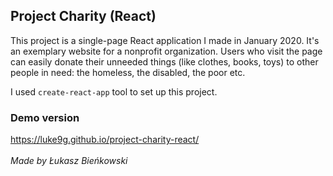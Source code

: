 ## Project Charity (React)

This project is a single-page React application I made in January 2020. It's an exemplary website for a nonprofit
organization. Users who visit the page can easily donate their unneeded things (like clothes, books, toys) to other 
people in need: the homeless, the disabled, the poor etc.

I used `create-react-app` tool to set up this project.

### Demo version
https://luke9g.github.io/project-charity-react/
<br><br>
_Made by Łukasz Bieńkowski_
